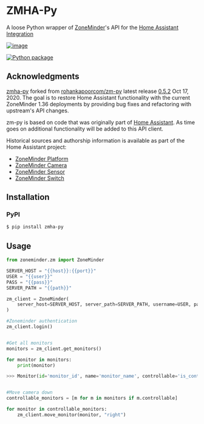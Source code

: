 # ZMHA-Py

A loose Python wrapper of [ZoneMinder](https://www.zoneminder.org)'s API for the [Home Assistant Integration](https://www.home-assistant.io/integrations/zoneminder/)

[![image](https://badge.fury.io/py/zmha-py.svg)](https://badge.fury.io/py/zmha-py/)

[![Python package](https://github.com/nabbi/zmha-py/actions/workflows/python-tox.yml/badge.svg)](https://github.com/nabbi/zmha-py/actions/workflows/python-tox.yml)


## Acknowledgments

[zmha-py](https://github.com/nabbi/zmha-py) forked from [rohankapoorcom/zm-py](https://github.com/rohankapoorcom/zm-py) latest release [0.5.2](https://pypi.org/project/zm-py/) Oct 17, 2020.
The goal is to restore Home Assistant functionality with the current ZoneMinder 1.36 deployments by providing bug fixes and refactoring with upstream's API changes.

zm-py is based on code that was originally part of [Home Assistant](https://www.home-assistant.io).
As time goes on additional functionality will be added to this API client.

Historical sources and authorship information is available as part of the Home Assistant project:

- [ZoneMinder Platform](https://github.com/home-assistant/home-assistant/commits/dev/homeassistant/components/zoneminder.py)
- [ZoneMinder Camera](https://github.com/home-assistant/home-assistant/commits/dev/homeassistant/components/camera/zoneminder.py)
- [ZoneMinder Sensor](https://github.com/home-assistant/home-assistant/commits/dev/homeassistant/components/sensor/zoneminder.py)
- [ZoneMinder Switch](https://github.com/home-assistant/home-assistant/commits/dev/homeassistant/components/switch/zoneminder.py)

## Installation

### PyPI

```bash
$ pip install zmha-py
```

## Usage

```python
from zoneminder.zm import ZoneMinder

SERVER_HOST = "{{host}}:{{port}}"
USER = "{{user}}"
PASS = "{{pass}}"
SERVER_PATH = "{{path}}"

zm_client = ZoneMinder(
    server_host=SERVER_HOST, server_path=SERVER_PATH, username=USER, password=PASS, verify_ssl=False
)

#Zoneminder authentication
zm_client.login()


#Get all monitors
monitors = zm_client.get_monitors()

for monitor in monitors:
    print(monitor)

>>> Monitor(id='monitor_id', name='monitor_name', controllable='is_controllable')


#Move camera down
controllable_monitors = [m for m in monitors if m.controllable]

for monitor in controllable_monitors:
    zm_client.move_monitor(monitor, "right")
```
